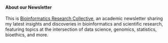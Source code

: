 #### About our Newsletter

This is [Bioinformatics Research Collective](https://learningbioinformatics.substack.com/), an academic newsletter sharing my latest insights and discoveries in bioinformatics and scientific research, featuring topics at the intersection of data science, genomics, statistics, bioethics, and more.
